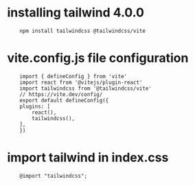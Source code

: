 # installing tailwind 4.0.0
```
    npm install tailwindcss @tailwindcss/vite
```
# vite.config.js file configuration
```
    import { defineConfig } from 'vite'
    import react from '@vitejs/plugin-react'
    import tailwindcss from '@tailwindcss/vite'
    // https://vite.dev/config/
    export default defineConfig({
    plugins: [
        react(),
        tailwindcss(),
    ],
    })

```

# import tailwind in index.css
```
    @import "tailwindcss";
```